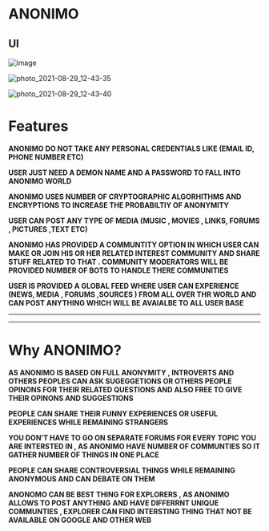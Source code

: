 # **ANONIMO**

## UI
![image](https://user-images.githubusercontent.com/81116984/131243190-ca0851cb-e5d5-4c02-9729-1bc40e86c3e6.png)


![photo_2021-08-29_12-43-35](https://user-images.githubusercontent.com/81116984/131242942-68ae86cf-b64e-4d31-b398-d43c23e28247.jpg)

![photo_2021-08-29_12-43-40](https://user-images.githubusercontent.com/81116984/131242977-40427dac-0446-42c9-9b0d-9de0eb030dc5.jpg)

# Features

**ANONIMO DO NOT TAKE ANY PERSONAL CREDENTIALS LIKE (EMAIL ID, PHONE NUMBER ETC)**

**USER JUST NEED A DEMON NAME AND A PASSWORD TO FALL INTO ANONIMO WORLD**

**ANONIMO USES NUMBER OF CRYPTOGRAPHIC ALGORHITHMS AND ENCRYPTIONS TO INCREASE THE PROBABILTIY OF ANONYMITY** 

**USER CAN POST ANY TYPE OF MEDIA (MUSIC , MOVIES , LINKS, FORUMS , PICTURES ,TEXT ETC)**  

**ANONIMO HAS  PROVIDED A COMMUNTITY OPTION IN WHICH USER CAN MAKE OR JOIN HIS OR HER RELATED INTEREST COMMUNITY AND SHARE STUFF RELATED TO THAT . COMMUNITY MODERATORS WILL BE**  **PROVIDED NUMBER OF BOTS TO HANDLE THERE COMMUNITIES** 

**USER IS PROVIDED A GLOBAL FEED WHERE USER CAN EXPERIENCE (NEWS, MEDIA , FORUMS ,SOURCES ) FROM ALL OVER THR WORLD AND CAN POST ANYTHING WHICH WILL BE AVAIALBE TO ALL USER BASE**
- - -
- - -

# Why ANONIMO?

**AS ANONIMO IS BASED ON FULL ANONYMITY , INTROVERTS AND OTHERS PEOPLES CAN ASK 
SUGEGGETIONS OR OTHERS PEOPLE OPINONS FOR THEIR RELATED QUESTIONS AND ALSO FREE TO GIVE THEIR OPINONS AND SUGGESTIONS**

**PEOPLE CAN SHARE THEIR FUNNY EXPERIENCES OR USEFUL EXPERIENCES WHILE REMAINING STRANGERS**

**YOU DON’T HAVE TO GO ON SEPARATE FORUMS FOR EVERY TOPIC YOU ARE INTERSTED IN , AS ANONIMO HAVE NUMBER OF COMMUNTIES SO IT GATHER NUMBER OF THINGS IN ONE PLACE**

**PEOPLE CAN SHARE CONTROVERSIAL  THINGS WHILE REMAINING ANONYMOUS AND CAN DEBATE ON THEM**

**ANONOMO CAN BE BEST THING FOR EXPLORERS , AS ANONIMO ALLOWS TO POST ANYTHING**
**AND HAVE DIFFERRNT UNIQUE COMMUNTIES , EXPLORER CAN FIND INTERSTING THING THAT NOT BE AVAILABLE ON GOOGLE AND OTHER WEB**


